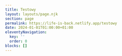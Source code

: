 ```yaml
---
title: Testowy
layout: layouts/page.njk
section: page
permalink: https://life-is-back.netlify.app/testowy
date: 2024-01-01T01:00:00+01:00
eleventyNavigation:
  key: ''
  order: 0
blocks: []
---
```

